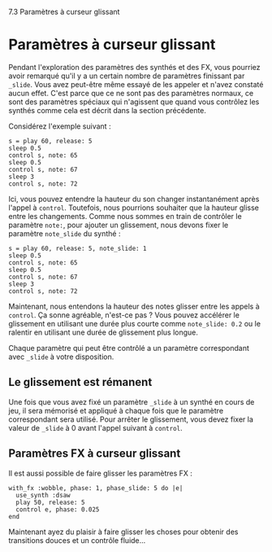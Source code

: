 7.3 Paramètres à curseur glissant

# Paramètres à curseur glissant

Pendant l'exploration des paramètres des synthés et des FX, vous pourriez avoir remarqué qu'il y a un certain nombre de paramètres finissant par `_slide`. Vous avez peut-être même essayé de les appeler et n'avez constaté aucun effet. C'est parce que ce ne sont pas des paramètres normaux, ce sont des paramètres spéciaux qui n'agissent que quand vous contrôlez les synthés comme cela est décrit dans la section précédente.

Considérez l'exemple suivant :

```
s = play 60, release: 5
sleep 0.5
control s, note: 65
sleep 0.5
control s, note: 67
sleep 3
control s, note: 72
```

Ici, vous pouvez entendre la hauteur du son changer instantanément après l'appel à `control`. Toutefois, nous pourrions souhaiter que la hauteur glisse entre les changements. Comme nous sommes en train de contrôler le paramètre `note:`, pour ajouter un glissement, nous devons fixer le paramètre `note_slide` du synthé :

```
s = play 60, release: 5, note_slide: 1
sleep 0.5
control s, note: 65
sleep 0.5
control s, note: 67
sleep 3
control s, note: 72
```

Maintenant, nous entendons la hauteur des notes glisser entre les appels à `control`. Ça sonne agréable, n'est-ce pas ? Vous pouvez accélérer le glissement en utilisant une durée plus courte comme `note_slide: 0.2` ou le ralentir en utilisant une durée de glissement plus longue.

Chaque paramètre qui peut être contrôlé a un paramètre correspondant avec `_slide` à votre disposition.

## Le glissement est rémanent

Une fois que vous avez fixé un paramètre `_slide` à un synthé en cours de jeu, il sera mémorisé et appliqué à chaque fois que le paramètre correspondant sera utilisé. Pour arrêter le glissement, vous devez fixer la valeur de `_slide` à 0 avant l'appel suivant à `control`.

## Paramètres FX à curseur glissant

Il est aussi possible de faire glisser les paramètres FX :

```
with_fx :wobble, phase: 1, phase_slide: 5 do |e|
  use_synth :dsaw
  play 50, release: 5
  control e, phase: 0.025
end
```

Maintenant ayez du plaisir à faire glisser les choses pour obtenir des transitions douces et un contrôle fluide...
